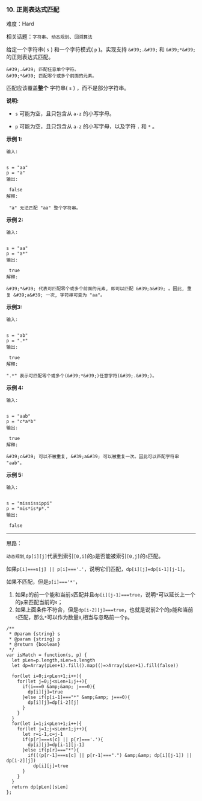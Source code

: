 ### 10. 正则表达式匹配

难度：Hard

相关话题：`字符串`、`动态规划`、`回溯算法`

给定一个字符串( `s` ) 和一个字符模式( `p` )。实现支持  `&#39;.&#39;` 和 `&#39;*&#39;` 的正则表达式匹配。



```
&#39;.&#39; 匹配任意单个字符。
&#39;*&#39; 匹配零个或多个前面的元素。
```


匹配应该覆盖**整个** 字符串( `s` ) ，而不是部分字符串。



**说明:** 




* `s` 可能为空，且只包含从 `a-z` 的小写字母。

* `p` 可能为空，且只包含从 `a-z` 的小写字母，以及字符 `.` 和 `*` 。





**示例 1:** 



```
输入:


s = "aa"
p = "a"
输出:

 false
解释:

 "a" 无法匹配 "aa" 整个字符串。
```


**示例 2:** 



```
输入:


s = "aa"
p = "a*"
输出:

 true
解释:

&#39;*&#39; 代表可匹配零个或多个前面的元素, 即可以匹配 &#39;a&#39; 。因此, 重复 &#39;a&#39; 一次, 字符串可变为 "aa"。
```


**示例3:** 



```
输入:


s = "ab"
p = ".*"
输出:

 true
解释:

".*" 表示可匹配零个或多个(&#39;*&#39;)任意字符(&#39;.&#39;)。
```


**示例 4:** 



```
输入:


s = "aab"
p = "c*a*b"
输出:

 true
解释:

&#39;c&#39; 可以不被重复, &#39;a&#39; 可以被重复一次。因此可以匹配字符串 "aab"。
```


**示例 5:** 



```
输入:


s = "mississippi"
p = "mis*is*p*."
输出:

 false
```



-----

思路：

`动态规划`,`dp[i][j]`代表到索引`[0,i]`的`p`是否能被索引`[0,j]`的`s`匹配。

如果`p[i]===s[j] || p[i]==='.'`，说明它们匹配，`dp[i][j]=dp[i-1][j-1]`。

如果不匹配，但是`p[i]==='*'`，

1. 如果`p`的前一个能和当前`s`匹配并且`dp[i][j-1]===true`，说明`*`可以延长上一个的`p`来匹配当前的`s`；
2. 如果上面条件不符合，但是`dp[i-2][j]===true`，也就是说前2个的`p`能和当前`s`匹配，那么`*`可以作为数量`0`,相当与忽略前一个`p`。
```
/**
 * @param {string} s
 * @param {string} p
 * @return {boolean}
 */
var isMatch = function(s, p) {
  let pLen=p.length,sLen=s.length
  let dp=Array(pLen+1).fill().map(()=>Array(sLen+1).fill(false))
  
  for(let i=0;i<pLen+1;i++){
    for(let j=0;j<sLen+1;j++){
      if(i===0 &amp;&amp; j===0){
        dp[i][j]=true
      }else if(p[i-1]==="*" &amp;&amp; j===0){
        dp[i][j]=dp[i-2][j]
      }
    }
  }
  for(let i=1;i<pLen+1;i++){
    for(let j=1;j<sLen+1;j++){
      let r=i-1,c=j-1
      if(p[r]===s[c] || p[r]==='.'){
        dp[i][j]=dp[i-1][j-1]
      }else if(p[r]==="*"){
        if(((p[r-1]===s[c] || p[r-1]===".") &amp;&amp; dp[i][j-1]) || dp[i-2][j])
          dp[i][j]=true
      }
    }
  }
  return dp[pLen][sLen]
};
```

